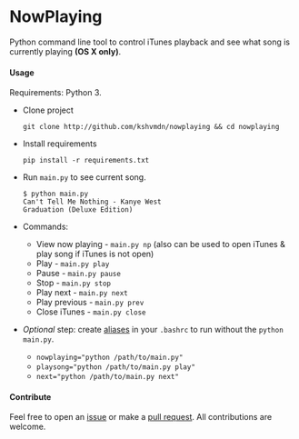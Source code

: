 # NowPlaying
Python command line tool to control iTunes playback and see what song is currently playing **(OS X only)**.


#### Usage

Requirements: Python 3.

+ Clone project 
   
    ```
    git clone http://github.com/kshvmdn/nowplaying && cd nowplaying
    ```

+ Install requirements
    
    ```
    pip install -r requirements.txt
    ```

+ Run `main.py` to see current song.

    ```
    $ python main.py
    Can't Tell Me Nothing - Kanye West
    Graduation (Deluxe Edition)
    ```

+ Commands:

    + View now playing - `main.py np` (also can be used to open iTunes & play song if iTunes is not open)
    + Play - `main.py play`
    + Pause - `main.py pause`
    + Stop - `main.py stop`
    + Play next - `main.py next`
    + Play previous  - `main.py prev`
    + Close iTunes - `main.py close`

+ _Optional_ step: create [aliases](http://tldp.org/LDP/abs/html/aliases.html) in your `.bashrc` to run without the `python main.py`.

    + `nowplaying="python /path/to/main.py"`
    + `playsong="python /path/to/main.py play"`
    + `next="python /path/to/main.py next"`

#### Contribute

Feel free to open an [issue](https://github.com/kshvmdn/nowplaying/issues) or make a [pull request](https://github.com/kshvmdn/nowplaying/pulls). All contributions are welcome.
